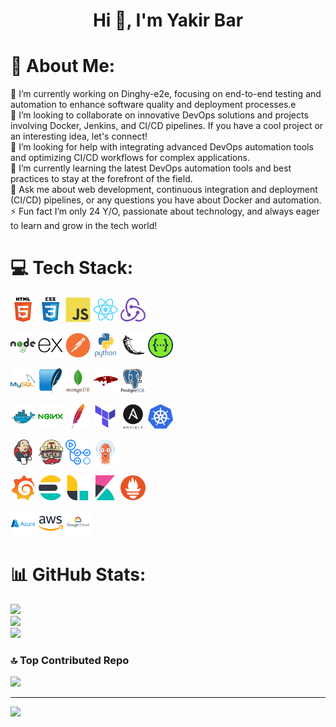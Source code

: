 <h1 align="center">Hi 👋, I'm Yakir Bar</h1>

# 💫 About Me:
🔭 I’m currently working on Dinghy-e2e, focusing on end-to-end testing and automation to enhance software quality and deployment processes.e<br>👯 I’m looking to collaborate on innovative DevOps solutions and projects involving Docker, Jenkins, and CI/CD pipelines. If you have a cool project or an interesting idea, let's connect!<br>🤝 I’m looking for help with integrating advanced DevOps automation tools and optimizing CI/CD workflows for complex applications.<br>🌱 I’m currently learning the latest DevOps automation tools and best practices to stay at the forefront of the field.<br>💬 Ask me about web development, continuous integration and deployment (CI/CD) pipelines, or any questions you have about Docker and automation.<br>⚡ Fun fact I’m only 24 Y/O, passionate about technology, and always eager to learn and grow in the tech world!


# 💻 Tech Stack:
<p align="left"> 
<a target="_blank" rel="noreferrer"> <img src="https://raw.githubusercontent.com/devicons/devicon/master/icons/html5/html5-original-wordmark.svg" alt="html5" width="40" height="40"/> </a>
<a target="_blank" rel="noreferrer"> <img src="https://raw.githubusercontent.com/devicons/devicon/master/icons/css3/css3-original-wordmark.svg" alt="css3" width="40" height="40"/> </a>
<a target="_blank" rel="noreferrer"> <img src="https://raw.githubusercontent.com/devicons/devicon/master/icons/javascript/javascript-original.svg" alt="javascript" width="40" height="40"/> </a>
<a target="_blank" rel="noreferrer"> <img src="https://raw.githubusercontent.com/devicons/devicon/master/icons/react/react-original.svg" alt="react" width="40" height="40"/> </a>
<a target="_blank" rel="noreferrer"> <img src="https://raw.githubusercontent.com/devicons/devicon/master/icons/redux/redux-original.svg" alt="redux" width="40" height="40"/> </a>
</p>
<p align="left"> 
    <a target="_blank" rel="noreferrer"> <img src="https://raw.githubusercontent.com/devicons/devicon/master/icons/nodejs/nodejs-original-wordmark.svg" alt="nodejs" width="40" height="40"/> </a>
    <a target="_blank" rel="noreferrer"> <img src="https://raw.githubusercontent.com/devicons/devicon/master/icons/express/express-original.svg" alt="express" width="40" height="40"/> </a>
    <a target="_blank" rel="noreferrer"> <img src="https://raw.githubusercontent.com/devicons/devicon/master/icons/postman/postman-original.svg" alt="postman" width="40" height="40"/> </a>
    <a target="_blank" rel="noreferrer"> <img src="https://raw.githubusercontent.com/devicons/devicon/master/icons/python/python-original-wordmark.svg" alt="python" width="40" height="40"/> </a>
    <a target="_blank" rel="noreferrer"> <img src="https://raw.githubusercontent.com/devicons/devicon/master/icons/flask/flask-original.svg" alt="flask" width="40" height="40"/> </a>
    <a target="_blank" rel="noreferrer"> <img src="https://raw.githubusercontent.com/devicons/devicon/master/icons/swagger/swagger-original.svg" alt="swagger" width="40" height="40"/> </a>
</p>
<p align="left"> 
    <a target="_blank" rel="noreferrer"> <img src="https://raw.githubusercontent.com/devicons/devicon/master/icons/mysql/mysql-original-wordmark.svg" alt="mysql" width="40" height="40"/> </a>
    <a target="_blank" rel="noreferrer"> <img src="https://raw.githubusercontent.com/devicons/devicon/master/icons/sqlite/sqlite-original.svg" alt="sqlite" width="40" height="40"/> </a>
    <a target="_blank" rel="noreferrer"> <img src="https://raw.githubusercontent.com/devicons/devicon/master/icons/mongodb/mongodb-original-wordmark.svg" alt="mongodb" width="40" height="40"/> </a>
    <a target="_blank" rel="noreferrer"> <img src="https://raw.githubusercontent.com/devicons/devicon/master/icons/mongoose/mongoose-original.svg" alt="mongoose" width="40" height="40"/> </a>
    <a target="_blank" rel="noreferrer"> <img src="https://raw.githubusercontent.com/devicons/devicon/master/icons/postgresql/postgresql-original-wordmark.svg" alt="postgress" width="40" height="40"/> </a>
</p>
<p align="left"> 
    <a target="_blank" rel="noreferrer"> <img src="https://raw.githubusercontent.com/devicons/devicon/master/icons/docker/docker-original.svg" alt="docker" width="40" height="40"/> </a>
    <a target="_blank" rel="noreferrer"> <img src="https://raw.githubusercontent.com/devicons/devicon/master/icons/nginx/nginx-original.svg" alt="nginx" width="40" height="40"/> </a>
    <a target="_blank" rel="noreferrer"> <img src="https://raw.githubusercontent.com/devicons/devicon/master/icons/apache/apache-original.svg" alt="apache" width="40" height="40"/> </a>
    <a target="_blank" rel="noreferrer"> <img src="https://raw.githubusercontent.com/devicons/devicon/master/icons/terraform/terraform-original.svg" alt="terraform" width="40" height="40"/> </a>
    <a target="_blank" rel="noreferrer"> <img src="https://raw.githubusercontent.com/devicons/devicon/master/icons/ansible/ansible-original-wordmark.svg" alt="ansible" width="40" height="40"/> </a>
    <a target="_blank" rel="noreferrer"> <img src="https://raw.githubusercontent.com/devicons/devicon/master/icons/kubernetes/kubernetes-original.svg" alt="kubernetes" width="40" height="40"/> </a>
</p>
<p align="left"> 
    <a target="_blank" rel="noreferrer"> <img src="https://raw.githubusercontent.com/devicons/devicon/master/icons/jenkins/jenkins-original.svg" alt="jenkins" width="40" height="40"/> </a>
    <a target="_blank" rel="noreferrer"> <img src="https://raw.githubusercontent.com/devicons/devicon/master/icons/travis/travis-original.svg" alt="travis" width="40" height="40"/> </a>
    <a target="_blank" rel="noreferrer"> <img src="https://raw.githubusercontent.com/devicons/devicon/master/icons/githubactions/githubactions-original.svg" alt="githubactions" width="40" height="40"/> </a>
    <a target="_blank" rel="noreferrer"> <img src="https://raw.githubusercontent.com/devicons/devicon/master/icons/argocd/argocd-original.svg" alt="argocd" width="40" height="40"/> </a>
</p>
<p align="left"> 
    <a target="_blank" rel="noreferrer"> <img src="https://raw.githubusercontent.com/devicons/devicon/master/icons/grafana/grafana-original.svg" alt="grafana" width="40" height="40"/> </a>
    <a target="_blank" rel="noreferrer"> <img src="https://raw.githubusercontent.com/devicons/devicon/master/icons/elasticsearch/elasticsearch-original.svg" alt="elasticsearch" width="40" height="40"/> </a>
    <a target="_blank" rel="noreferrer"> <img src="https://raw.githubusercontent.com/devicons/devicon/master/icons/logstash/logstash-original.svg" alt="logstash" width="40" height="40"/> </a>
    <a target="_blank" rel="noreferrer"> <img src="https://raw.githubusercontent.com/devicons/devicon/master/icons/kibana/kibana-original.svg" alt="kibana" width="40" height="40"/> </a>
    <a target="_blank" rel="noreferrer"> <img src="https://raw.githubusercontent.com/devicons/devicon/master/icons/prometheus/prometheus-original.svg" alt="prometheus" width="40" height="40"/> </a>
</p>
<p align="left"> 
    <a target="_blank" rel="noreferrer"> <img src="https://raw.githubusercontent.com/devicons/devicon/master/icons/azure/azure-original-wordmark.svg" alt="azure" width="40" height="40"/> </a>
    <a target="_blank" rel="noreferrer"> <img src="https://raw.githubusercontent.com/devicons/devicon/master/icons/amazonwebservices/amazonwebservices-original-wordmark.svg" alt="amazonwebservices" width="40" height="40"/> </a>
    <a target="_blank" rel="noreferrer"> <img src="https://raw.githubusercontent.com/devicons/devicon/master/icons/googlecloud/googlecloud-original-wordmark.svg" alt="googlecloud" width="40" height="40"/> </a>
</p>

# 📊 GitHub Stats:
![](https://github-readme-stats.vercel.app/api?username=yakirbar&theme=default&hide_border=true&include_all_commits=false&count_private=false)<br/>
![](https://github-readme-streak-stats.herokuapp.com/?user=yakirbar&theme=default&hide_border=true)<br/>
![](https://github-readme-stats.vercel.app/api/top-langs/?username=yakirbar&theme=default&hide_border=true&include_all_commits=false&count_private=false&layout=compact)



### 🔝 Top Contributed Repo
![](https://github-contributor-stats.vercel.app/api?username=yakirbar&limit=5&theme=dark&combine_all_yearly_contributions=true)

---
[![](https://visitcount.itsvg.in/api?id=yakirbar&icon=1&color=0)](https://visitcount.itsvg.in)

<!-- Proudly created with GPRM ( https://gprm.itsvg.in ) -->
